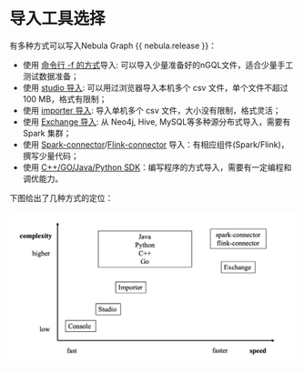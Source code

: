 # 导入工具选择

有多种方式可以写入Nebula Graph {{ nebula.release }}：

- 使用 [命令行 -f 的方式](../2.quick-start/3.connect-to-nebula-graph.md)导入: 可以导入少量准备好的nGQL文件，适合少量手工测试数据准备；
- 使用 [studio 导入](../nebula-studio/quick-start/st-ug-import-data.md): 可以用过浏览器导入本机多个 csv 文件，单个文件不超过 100 MB，格式有限制； 
- 使用 [importer 导入](../nebula-importer/use-importer.md): 导入单机多个 csv 文件，大小没有限制，格式灵活；
- 使用 [Exchange 导入](../nebula-exchange/about-exchange/ex-ug-what-is-exchange.md): 从 Neo4j, Hive, MySQL等多种源分布式导入，需要有 Spark 集群；
- 使用 [Spark-connector](../nebula-spark-connector.md)/[Flink-connector](../nebula-flink-connector.md) 导入：有相应组件(Spark/Flink)，撰写少量代码；
- 使用 [C++/GO/Java/Python SDK](../20.appendix/6.eco-tool-version.md)：编写程序的方式导入，需要有一定编程和调优能力。

下图给出了几种方式的定位：

 ![image](../images/write-choice.png)

